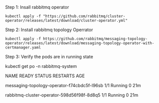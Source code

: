 Step 1: Insall rabbitmq operator
```
kubectl apply -f "https://github.com/rabbitmq/cluster-operator/releases/latest/download/cluster-operator.yml"
```

Step 2:  Install rabbitmq topology Operrator
```
kubectl apply -f https://github.com/rabbitmq/messaging-topology-operator/releases/latest/download/messaging-topology-operator-with-certmanager.yaml
```



Step 3:  Verify the pods are in running state

kubectl get po -n rabbitmq-system

NAME                                          READY   STATUS    RESTARTS   AGE

messaging-topology-operator-f74cbdc5f-l96sb   1/1     Running   0          21m

rabbitmq-cluster-operator-598d56f98f-8d8q5    1/1     Running   0          21m
